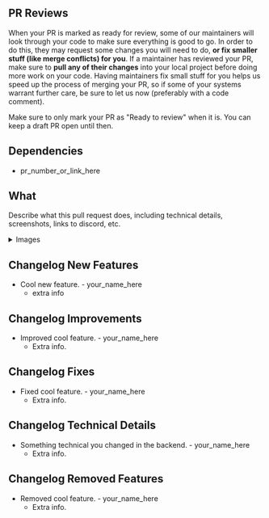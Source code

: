 <!-- remove all unused parts -->

## PR Reviews

When your PR is marked as ready for review, some of our maintainers will look through your code to make sure everything is good to go. In order to do this, they may request some changes you will need to do, **or fix smaller stuff (like merge conflicts) for you**. If a maintainer has reviewed your PR, make sure to **pull any of their changes** into your local project before doing more work on your code. Having maintainers fix small stuff for you helps us speed up the process of merging your PR, so if some of your systems warrant further care, be sure to let us now (preferably with a code comment).

Make sure to only mark your PR as "Ready to review" when it is. You can keep a draft PR open until then.

## Dependencies

- pr_number_or_link_here

## What
Describe what this pull request does, including technical details, screenshots, links to discord, etc.

<details>
<summary>Images</summary>

<!-- drop images here -->

</details>

## Changelog New Features
+ Cool new feature. - your_name_here
    * extra info

## Changelog Improvements
+ Improved cool feature. - your_name_here
    * Extra info.

## Changelog Fixes
+ Fixed cool feature. - your_name_here
    * Extra info.

## Changelog Technical Details
+ Something technical you changed in the backend. - your_name_here
    * Extra info.

## Changelog Removed Features
+ Removed cool feature. - your_name_here
    * Extra info.

